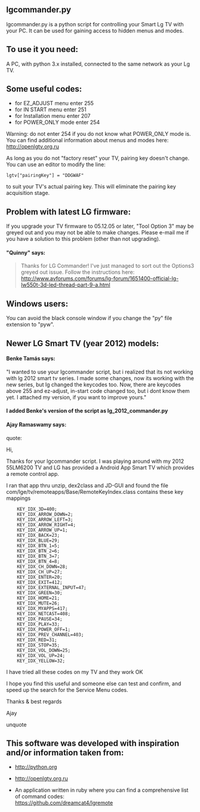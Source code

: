 ## lgcommander.py
lgcommander.py is a python script for controlling your Smart Lg TV with your PC.
It can be used for gaining access to hidden menus and modes.

## To use it you need:
A PC, with python 3.x installed, connected to the same network as your Lg TV.

## Some useful codes:

* for EZ_ADJUST menu enter 255
* for IN START menu enter 251
* for Installation menu enter 207
* for POWER_ONLY mode enter 254

Warning: do not enter 254 if you do not know what POWER_ONLY mode is. You can find additional information about menus and modes here: <http://openlgtv.org.ru>   
 
As long as you do not "factory reset" your TV, pairing key doesn't change. You can use an editor to modify the line:

    lgtv["pairingKey"] = "DDGWAF"    

to suit your TV's actual pairing key.  This will eliminate the pairing key acquisition stage.

## Problem with latest LG firmware:
If you upgrade your TV firmware to 05.12.05 or later, "Tool Option 3" may be greyed out and you may not be able to make changes.  Please e-mail me if you have a solution to this problem (other than not upgrading).
#### "Quinny" says:
>Thanks for LG Commander!
>I've just managed to sort out the Options3 greyed out issue.
>Follow the instructions here: http://www.avforums.com/forums/lg-forum/1651400-official-lg-lw550t-3d-led-thread-part-9-a.html

## Windows users:
You can avoid the black console window if you change the "py" file extension to "pyw".

## Newer LG Smart TV (year 2012) models:
#### Benke Tamás says: 
"I wanted to use your lgcommander script, but i realized that its not working with lg 2012 smart tv series. I made some changes, now its working with the new series, but lg changed the keycodes too. Now, there are keycodes above 255 and ez-adjust, in-start code changed too, but i dont know them yet. I attached my version, if you want to improve yours."

#### I added Benke's version of the script as lg_2012_commander.py 

#### Ajay Ramaswamy says:
quote:

Hi,

Thanks for your lgcommander script. I was playing around with my 2012 55LM6200
TV and LG has provided a Android App Smart TV which provides a remote control
app.

I ran that app thru unzip, dex2class and JD-GUI and found the file 
com/lge/tv/remoteapps/Base/RemoteKeyIndex.class contains these key mappings


        KEY_IDX_3D=400;
        KEY_IDX_ARROW_DOWN=2;
        KEY_IDX_ARROW_LEFT=3;
        KEY_IDX_ARROW_RIGHT=4;
        KEY_IDX_ARROW_UP=1;
        KEY_IDX_BACK=23;
        KEY_IDX_BLUE=29;
        KEY_IDX_BTN_1=5;
        KEY_IDX_BTN_2=6;
        KEY_IDX_BTN_3=7;
        KEY_IDX_BTN_4=8;
        KEY_IDX_CH_DOWN=28;
        KEY_IDX_CH_UP=27;
        KEY_IDX_ENTER=20;
        KEY_IDX_EXIT=412;
        KEY_IDX_EXTERNAL_INPUT=47;
        KEY_IDX_GREEN=30;
        KEY_IDX_HOME=21;
        KEY_IDX_MUTE=26;
        KEY_IDX_MYAPPS=417;
        KEY_IDX_NETCAST=408;
        KEY_IDX_PAUSE=34;
        KEY_IDX_PLAY=33;
        KEY_IDX_POWER_OFF=1;
        KEY_IDX_PREV_CHANNEL=403;
        KEY_IDX_RED=31;
        KEY_IDX_STOP=35;
        KEY_IDX_VOL_DOWN=25;
        KEY_IDX_VOL_UP=24;
        KEY_IDX_YELLOW=32;

I have tried all these codes on my TV and they work OK

I hope you find this useful and someone else can test and confirm, and speed up
the search for the Service Menu codes.

Thanks & best regards

Ajay

unquote

## This software was developed with inspiration and/or information taken from:

*   <http://python.org>


*   <http://openlgtv.org.ru>


*   An application written in ruby where you can find a comprehensive list of command codes:    
<https://github.com/dreamcat4/lgremote>
